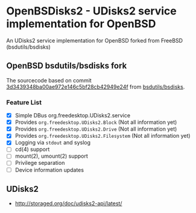 # OpenBSDisks2 - UDisks2 service implementation for OpenBSD
An UDisks2 service implementation for OpenBSD forked from FreeBSD (bsdutils/bsdisks)

## OpenBSD bsdutils/bsdisks fork

The sourcecode based on commit [3d3439348ba00ae972e146c5bf28cb42949e24f](https://foss.heptapod.net/bsdutils/bsdisks/-/commit/93d3439348ba00ae972e146c5bf28cb42949e24f) from [bsdutils/bsdisks](https://foss.heptapod.net/bsdutils/bsdisks).

### Feature List
 - [x] Simple DBus org.freedesktop.UDisks2.service
 - [X] Provides `org.freedesktop.UDisks2.Block` (Not all information yet)
 - [X] Provides `org.freedesktop.UDisks2.Drive` (Not all information yet)
 - [X] Provides `org.freedesktop.UDisks2.Filesystem` (Not all information yet)
 - [X] Logging via `stdout` and syslog
 - [ ] cd(4) support
 - [ ] mount(2), umount(2) support
 - [ ] Privilege separation
 - [ ] Device information updates

## UDisks2

- http://storaged.org/doc/udisks2-api/latest/
